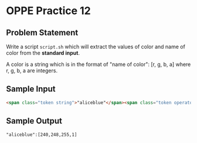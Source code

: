 # OPPE Practice 12

## Problem Statement

Write a script `script.sh` which will extract the values of color and name of color from the **standard input**.

A color is a string which is in the format of "name of color": [r, g, b, a] where r, g, b, a are integers.

## Sample Input

```html
<span class="token string">"aliceblue"</span><span class="token operator">:</span> <span class="token punctuation">[</span><span class="token number">240</span><span class="token punctuation">,</span> <span class="token number">248</span><span class="token punctuation">,</span> <span class="token number">255</span><span class="token punctuation">,</span> <span class="token number">1</span><span class="token punctuation">]</span><span class="token punctuation">,</span>
```

## Sample Output

```
"aliceblue":[240,248,255,1]
```
